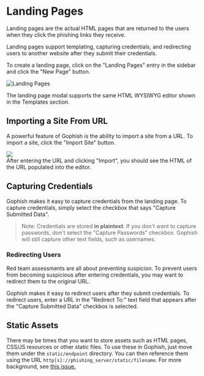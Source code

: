 # Landing Pages

Landing pages are the actual HTML pages that are returned to the users when they click the phishing links they receive.

Landing pages support templating, capturing credentials, and redirecting users to another website after they submit their credentials.

To create a landing page, click on the "Landing Pages" entry in the sidebar and click the "New Page" button.

![Landing Pages](http://imgur.com/Tg4sDId.png)

The landing page modal supports the same HTML WYSIWYG editor shown in the Templates section.

## Importing a Site From URL

A powerful feature of Gophish is the ability to import a site from a URL. To import a site, click the "Import Site" button.

![](http://imgur.com/uqxm6iB.png)  
After entering the URL and clicking "Import", you should see the HTML of the URL populated into the editor.

## Capturing Credentials

Gophish makes it easy to capture credentials from the landing page. To capture credentials, simply select the checkbox that says "Capture Submitted Data".

> Note: Credentials are stored **in plaintext**. If you don't want to capture passwords, don't select the "Capture Passwords" checkbox. Gophish will still capture other text fields, such as usernames.

### Redirecting Users

Red team assessments are all about preventing suspicion. To prevent users from becoming suspicious after entering credentials, you may want to redirect them to the original URL.

Gophish makes it easy to redirect users after they submit credentials. To redirect users, enter a URL in the "Redirect To:" text field that appears after the "Capture Submitted Data" checkbox is selected.

## Static Assets

There may be times that you want to store assets such as HTML pages, CSS/JS resources or other static files. To use these in Gophish, just move them under the `static/endpoint` directory. You can then reference them using the URL `http[s]://phishing_server/static/filename`. For more background, see [this issue.](https://github.com/gophish/gophish/issues/220)



